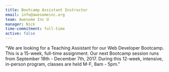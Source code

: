 ```yaml
---
title: Bootcamp Assistant Instructor
email: info@awesomeinc.org
team: Awesome Inc U
manager: Nick
time-commitment: full-time
active: false
---
```

"We are looking for a Teaching Assistant for our Web Developer Bootcamp. This is a 15-week, full-time assignment. Our next Bootcamp session runs from September 18th - December 7th, 2017. During this 12-week, intensive, in-person program, classes are held M-F, 8am - 5pm."
